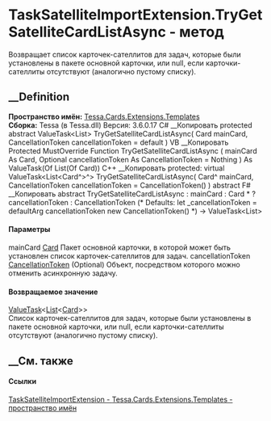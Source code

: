 # TaskSatelliteImportExtension.TryGetSatelliteCardListAsync - метод
Возвращает список карточек-сателлитов для задач, которые были установлены в
пакете основной карточки, или null, если карточки-сателлиты отсутствуют
(аналогично пустому списку).
## __Definition
 **Пространство имён:**
[Tessa.Cards.Extensions.Templates](N_Tessa_Cards_Extensions_Templates.htm)  
 **Сборка:** Tessa (в Tessa.dll) Версия: 3.6.0.17
C# __Копировать
     protected abstract ValueTask<List<Card>> TryGetSatelliteCardListAsync(
    	Card mainCard,
    	CancellationToken cancellationToken = default
    )
VB __Копировать
     Protected MustOverride Function TryGetSatelliteCardListAsync ( 
    	mainCard As Card,
    	Optional cancellationToken As CancellationToken = Nothing
    ) As ValueTask(Of List(Of Card))
C++ __Копировать
     protected:
    virtual ValueTask<List<Card^>^> TryGetSatelliteCardListAsync(
    	Card^ mainCard, 
    	CancellationToken cancellationToken = CancellationToken()
    ) abstract
F# __Копировать
     abstract TryGetSatelliteCardListAsync : 
            mainCard : Card * 
            ?cancellationToken : CancellationToken 
    (* Defaults:
            let _cancellationToken = defaultArg cancellationToken new CancellationToken()
    *)
    -> ValueTask<List<Card>> 
#### Параметры
mainCard [Card](T_Tessa_Cards_Card.htm)
    Пакет основной карточки, в которой может быть установлен список карточек-сателлитов для задач.
cancellationToken
[CancellationToken](https://learn.microsoft.com/dotnet/api/system.threading.cancellationtoken)
(Optional)
    Объект, посредством которого можно отменить асинхронную задачу.
#### Возвращаемое значение
[ValueTask](https://learn.microsoft.com/dotnet/api/system.threading.tasks.valuetask-1)<[List](https://learn.microsoft.com/dotnet/api/system.collections.generic.list-1)<[Card](T_Tessa_Cards_Card.htm)>>  
Список карточек-сателлитов для задач, которые были установлены в пакете
основной карточки, или null, если карточки-сателлиты отсутствуют (аналогично
пустому списку).
## __См. также
#### Ссылки
[TaskSatelliteImportExtension -
](T_Tessa_Cards_Extensions_Templates_TaskSatelliteImportExtension.htm)
[Tessa.Cards.Extensions.Templates - пространство
имён](N_Tessa_Cards_Extensions_Templates.htm)
